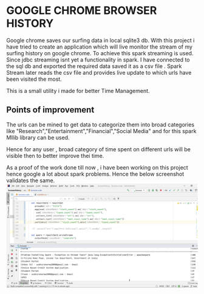 # GOOGLE CHROME BROWSER HISTORY

Google chrome saves our surfing data in local sqlite3 db.
With this project i have tried to create an application which will live monitor the stream of my surfing history on google chrome.
To achieve this spark streaming is used. Since jdbc streaming isnt yet a functionality in spark. 
I have connected to the sql db and exported the required data saved it as a csv file .
Spark Stream later reads the csv file and provides live update to which urls have been visited the most.

This is a small utility i made for better Time Management.

## Points of improvement

The urls can be mined to get data to categorize them into broad categories like "Research","Entertainment","Financial","Social Media"
and for this spark Mllib library can be used.

Hence for any user , broad category of time spent on different urls will be visible then to better improve thei time.

As a proof of the work done till now , i have been working on this project hence google a lot about spark problems. Hence the below screenshot validates the same.
![](resources/input/SPARKPROJECT.PNG)
